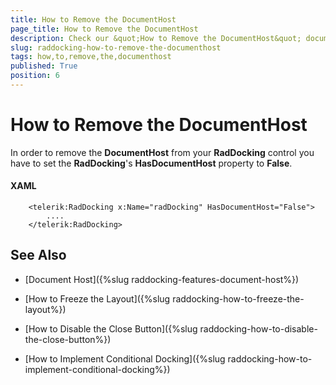 ```yaml
---
title: How to Remove the DocumentHost
page_title: How to Remove the DocumentHost
description: Check our &quot;How to Remove the DocumentHost&quot; documentation article for the RadDocking {{ site.framework_name }} control.
slug: raddocking-how-to-remove-the-documenthost
tags: how,to,remove,the,documenthost
published: True
position: 6
---
```


# How to Remove the DocumentHost

In order to remove the __DocumentHost__ from your __RadDocking__ control you have to set the __RadDocking__'s __HasDocumentHost__ property to __False__.

#### __XAML__

```XAML
	<telerik:RadDocking x:Name="radDocking" HasDocumentHost="False">
	    ....
	</telerik:RadDocking>
```

## See Also

 * [Document Host]({%slug raddocking-features-document-host%})

 * [How to Freeze the Layout]({%slug raddocking-how-to-freeze-the-layout%})

 * [How to Disable the Close Button]({%slug raddocking-how-to-disable-the-close-button%})

 * [How to Implement Conditional Docking]({%slug raddocking-how-to-implement-conditional-docking%})
